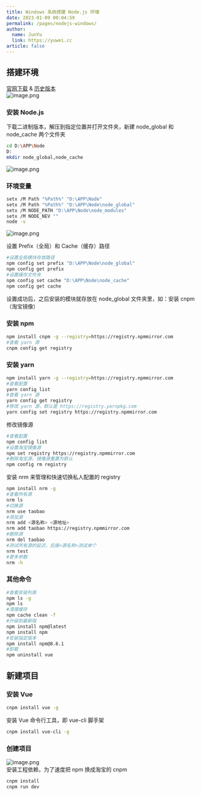 ```yaml
---
title: Windows 系统搭建 Node.js 环境
date: 2023-01-09 00:04:59
permalink: /pages/nodejs-windows/
author: 
  name: JunYu
  link: https://yuwei.cc
article: false
---
```

## 搭建环境
[官网下载](https://nodejs.org/en/download/) & [历史版本](https://nodejs.org/en/download/releases/)  
![image.png](https://f.pz.al/pzal/2023/01/13/cb34ff1af9721.png)
### 安装 Node.js
下载二进制版本，解压到指定位置并打开文件夹，新建 node_global 和 node_cache 两个文件夹
```bash
cd D:\APP\Node
D:
mkdir node_global,node_cache
```
![image.png](https://f.pz.al/pzal/2023/01/13/b7682a2cce534.png)

### 环境变量
```bash
setx /M Path "%Path%" "D:\APP\Node"
setx /M Path "%Path%" "D:\APP\Node\node_global"
setx /M NODE_PATH "D:\APP\Node\node_modules"
setx /M NODE_NEV ""
node -v
```
![image.png](https://f.pz.al/pzal/2023/01/13/f3dde17d9a185.png)

设置 Prefix（全局）和 Cache（缓存）路径
```bash
#设置全局模块存放路径
npm config set prefix "D:\APP\Node\node_global"
npm config get prefix
#设置缓存文件夹
npm config set cache "D:\APP\Node\node_cache"
npm config get cache
```
设置成功后，之后安装的模块就存放在 node_global 文件夹里，如：安装 cnpm（淘宝镜像）
### 安装 npm
```bash
npm install cnpm -g --registry=https://registry.npmmirror.com
#查看 yarn 源
cnpm config get registry
```
### 安装 yarn
```bash
npm install yarn -g --registry=https://registry.npmmirror.com
#查看配置
yarn config list
#查看 yarn 源
yarn config get registry
#修改 yarn 源，默认是 https://registry.yarnpkg.com
yarn config set registry https://registry.npmmirror.com
```
修改镜像源
```bash
#查看配置
npm config list
#设置淘宝镜像源
npm set registry https://registry.npmmirror.com
#删除淘宝源，镜像源重置为默认
npm config rm registry
```
安装 nrm 来管理和快速切换私人配置的 registry
```bash
npm install nrm -g
#查看所有源
nrm ls
#切换源
nrm use taobao
#添加源
nrm add <源名称> <源地址>
nrm add taobao https://registry.npmmirror.com
#删除源
nrm del taobao
#测试所有源的延迟，后接<源名称>测试单个
nrm test
#更多参数
nrm -h
```
### 其他命令
```bash
#查看安装列表
npm ls -g
npm ls
#清理缓存
npm cache clean -f
#升级到最新版
npm install npm@latest
npm install npm
#安装指定版本
npm install npm@8.6.1
#卸载
npm uninstall vue
```
## 新建项目
### 安装 Vue
```bash
cnpm install vue -g
```
安装 Vue 命令行工具，即 vue-cli 脚手架
```bash
cnpm install vue-cli -g
```
### 创建项目
![image.png](https://f.pz.al/pzal/2023/01/13/959a187edc51d.png)  
安装工程依赖，为了速度把 npm 换成淘宝的 cnpm
```bash
cnpm install
cnpm run dev
```